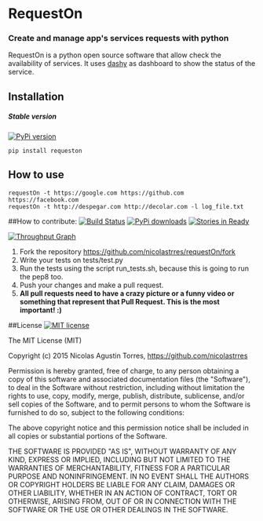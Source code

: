 # RequestOn
### Create and manage app's services requests with python
RequestOn is a python open source software that allow check the availability of services. It uses [dashy](https://github.com/thoughtworks.com/dashy) as dashboard to show the status of the service.

## Installation  
##### Stable version 
[![PyPi version](https://pypip.in/v/requeston/badge.png)](https://pypi.python.org/pypi/requeston)

```ssh
pip install requeston
```
## How to use
```ssh
requestOn -t https://google.com https://github.com https://facebook.com
requestOn -t http://despegar.com http://decolar.com -l log_file.txt
```
##How to contribute:
[![Build Status](https://snap-ci.com/nicolastrres/requestOn/branch/master/build_image)](https://snap-ci.com/nicolastrres/requestOn/branch/master)
[![PyPi downloads](https://pypip.in/d/requeston/badge.png)](https://pypi.python.org/pypi/requeston)
[![Stories in Ready](https://badge.waffle.io/nicolastrres/requestOn.svg?label=ready&title=Ready)](http://waffle.io/nicolastrres/requestOn)

[![Throughput Graph](https://graphs.waffle.io/nicolastrres/requestOn/throughput.svg)](https://waffle.io/nicolastrres/requestOn/metrics)

1. Fork the repository https://github.com/nicolastrres/requestOn/fork
2. Write your tests on tests/test.py
3. Run the tests using the script run_tests.sh, because this is going to run the pep8 too.
4. Push your changes and make a pull request.
5. **All pull requests need to have a crazy picture or a funny video or something that represent that Pull Request. This is the most important! :)**

##License 
[![MIT license](http://img.shields.io/badge/license-MIT-brightgreen.svg)](http://opensource.org/licenses/MIT)

The MIT License (MIT)

Copyright (c) 2015 Nicolas Agustin Torres, https://github.com/nicolastrres

Permission is hereby granted, free of charge, to any person obtaining a copy of this software and associated documentation files (the "Software"), to deal in the Software without restriction, including without limitation the rights to use, copy, modify, merge, publish, distribute, sublicense, and/or sell copies of the Software, and to permit persons to whom the Software is furnished to do so, subject to the following conditions:

The above copyright notice and this permission notice shall be included in all copies or substantial portions of the Software.

THE SOFTWARE IS PROVIDED "AS IS", WITHOUT WARRANTY OF ANY KIND, EXPRESS OR IMPLIED, INCLUDING BUT NOT LIMITED TO THE WARRANTIES OF MERCHANTABILITY, FITNESS FOR A PARTICULAR PURPOSE AND NONINFRINGEMENT. IN NO EVENT SHALL THE AUTHORS OR COPYRIGHT HOLDERS BE LIABLE FOR ANY CLAIM, DAMAGES OR OTHER LIABILITY, WHETHER IN AN ACTION OF CONTRACT, TORT OR OTHERWISE, ARISING FROM, OUT OF OR IN CONNECTION WITH THE SOFTWARE OR THE USE OR OTHER DEALINGS IN THE SOFTWARE.